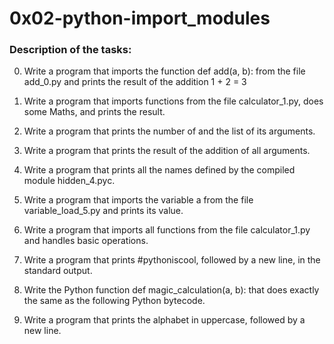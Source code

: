 # 0x02-python-import_modules

### Description of the tasks: 

0. Write a program that imports the function def add(a, b): from the file add_0.py and prints the result of the addition 1 + 2 = 3

1. Write a program that imports functions from the file calculator_1.py, does some Maths, and prints the result.

2. Write a program that prints the number of and the list of its arguments.

3. Write a program that prints the result of the addition of all arguments.

4. Write a program that prints all the names defined by the compiled module hidden_4.pyc.

5. Write a program that imports the variable a from the file variable_load_5.py and prints its value.

6. Write a program that imports all functions from the file calculator_1.py and handles basic operations.

7. Write a program that prints #pythoniscool, followed by a new line, in the standard output.

8. Write the Python function def magic_calculation(a, b): that does exactly the same as the following Python bytecode.

9. Write a program that prints the alphabet in uppercase, followed by a new line.
